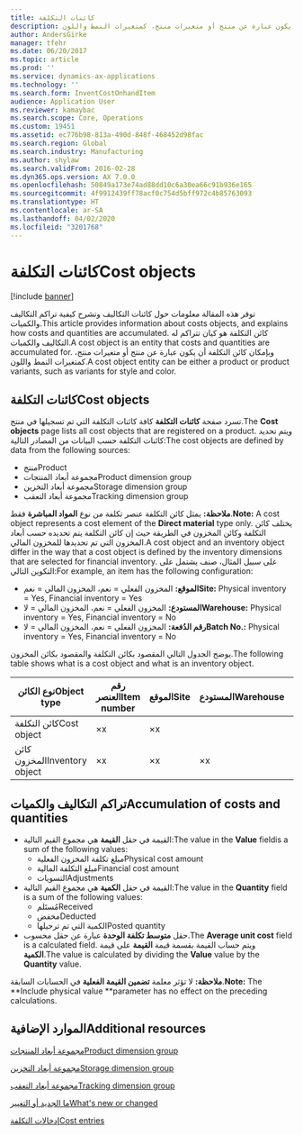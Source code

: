 ```yaml
---
title: كائنات التكلفة
description: توفر هذه المقالة معلومات حول كائنات التكاليف وتشرح كيفية تراكم التكاليف والكميات. كائن التكلفة هو كيان تتراكم له التكاليف والكميات. وبإمكان كائن التكلفة أن يكون عبارة عن منتج أو متغيرات منتج، كمتغيرات النمط واللون.
author: AndersGirke
manager: tfehr
ms.date: 06/20/2017
ms.topic: article
ms.prod: ''
ms.service: dynamics-ax-applications
ms.technology: ''
ms.search.form: InventCostOnhandItem
audience: Application User
ms.reviewer: kamaybac
ms.search.scope: Core, Operations
ms.custom: 19451
ms.assetid: ec776b98-813a-490d-848f-468452d98fac
ms.search.region: Global
ms.search.industry: Manufacturing
ms.author: shylaw
ms.search.validFrom: 2016-02-28
ms.dyn365.ops.version: AX 7.0.0
ms.openlocfilehash: 50849a173e74ad88dd10c6a30ea66c91b936e165
ms.sourcegitcommit: 4f9912439ff78acf0c754d5bff972c4b85763093
ms.translationtype: HT
ms.contentlocale: ar-SA
ms.lasthandoff: 04/02/2020
ms.locfileid: "3201768"
---
```

# <a name="cost-objects"></a><span data-ttu-id="21ea8-105">كائنات التكلفة</span><span class="sxs-lookup"><span data-stu-id="21ea8-105">Cost objects</span></span>

[!include [banner](../includes/banner.md)]

<span data-ttu-id="21ea8-106">توفر هذه المقالة معلومات حول كائنات التكاليف وتشرح كيفية تراكم التكاليف والكميات.</span><span class="sxs-lookup"><span data-stu-id="21ea8-106">This article provides information about costs objects, and explains how costs and quantities are accumulated.</span></span> <span data-ttu-id="21ea8-107">كائن التكلفة هو كيان تتراكم له التكاليف والكميات.</span><span class="sxs-lookup"><span data-stu-id="21ea8-107">A cost object is an entity that costs and quantities are accumulated for.</span></span> <span data-ttu-id="21ea8-108">وبإمكان كائن التكلفة أن يكون عبارة عن منتج أو متغيرات منتج، كمتغيرات النمط واللون.</span><span class="sxs-lookup"><span data-stu-id="21ea8-108">A cost object entity can be either a product or product variants, such as variants for style and color.</span></span>  

## <a name="cost-objects"></a><span data-ttu-id="21ea8-109">كائنات التكلفة</span><span class="sxs-lookup"><span data-stu-id="21ea8-109">Cost objects</span></span>

<span data-ttu-id="21ea8-110">تسرد صفحة **كائنات التكلفة** كافة كائنات التكلفة التي تم تسجيلها في منتج.</span><span class="sxs-lookup"><span data-stu-id="21ea8-110">The **Cost objects** page lists all cost objects that are registered on a product.</span></span> <span data-ttu-id="21ea8-111">ويتم تحديد كائنات التكلفة حسب البيانات من المصادر التالية:</span><span class="sxs-lookup"><span data-stu-id="21ea8-111">The cost objects are defined by data from the following sources:</span></span>

-   <span data-ttu-id="21ea8-112">منتج</span><span class="sxs-lookup"><span data-stu-id="21ea8-112">Product</span></span>
-   <span data-ttu-id="21ea8-113">مجموعة أبعاد المنتجات</span><span class="sxs-lookup"><span data-stu-id="21ea8-113">Product dimension group</span></span>
-   <span data-ttu-id="21ea8-114">مجموعة أبعاد التخزين</span><span class="sxs-lookup"><span data-stu-id="21ea8-114">Storage dimension group</span></span>
-   <span data-ttu-id="21ea8-115">مجموعة أبعاد التعقب</span><span class="sxs-lookup"><span data-stu-id="21ea8-115">Tracking dimension group</span></span>

<span data-ttu-id="21ea8-116">**ملاحظة:** يمثل كائن التكلفة عنصر تكلفة من نوع **المواد المباشرة** فقط.</span><span class="sxs-lookup"><span data-stu-id="21ea8-116">**Note:** A cost object represents a cost element of the **Direct material** type only.</span></span> <span data-ttu-id="21ea8-117">يختلف كائن التكلفة وكائن المخزون في الطريقة حيث إن كائن التكلفة يتم تحديده حسب أبعاد المخزون التي تم تحديدها للمخزون المالي.</span><span class="sxs-lookup"><span data-stu-id="21ea8-117">A cost object and an inventory object differ in the way that a cost object is defined by the inventory dimensions that are selected for financial inventory.</span></span> <span data-ttu-id="21ea8-118">على سبيل المثال، صنف يشتمل على التكوين التالي:</span><span class="sxs-lookup"><span data-stu-id="21ea8-118">For example, an item has the following configuration:</span></span>

-   <span data-ttu-id="21ea8-119">**الموقع:** المخزون الفعلي = نعم، المخزون المالي = نعم</span><span class="sxs-lookup"><span data-stu-id="21ea8-119">**Site:** Physical inventory = Yes, Financial inventory = Yes</span></span>
-   <span data-ttu-id="21ea8-120">**المستودع:** المخزون الفعلي = نعم، المخزون المالي = لا</span><span class="sxs-lookup"><span data-stu-id="21ea8-120">**Warehouse:** Physical inventory = Yes, Financial inventory = No</span></span>
-   <span data-ttu-id="21ea8-121">**رقم الدُفعة:** المخزون الفعلي = نعم، المخزون المالي = لا</span><span class="sxs-lookup"><span data-stu-id="21ea8-121">**Batch No.:** Physical inventory = Yes, Financial inventory = No</span></span>

<span data-ttu-id="21ea8-122">يوضح الجدول التالي المقصود بكائن التكلفة والمقصود بكائن المخزون.</span><span class="sxs-lookup"><span data-stu-id="21ea8-122">The following table shows what is a cost object and what is an inventory object.</span></span>

| <span data-ttu-id="21ea8-123">نوع الكائن</span><span class="sxs-lookup"><span data-stu-id="21ea8-123">Object type</span></span>      | <span data-ttu-id="21ea8-124">رقم العنصر</span><span class="sxs-lookup"><span data-stu-id="21ea8-124">Item number</span></span> | <span data-ttu-id="21ea8-125">الموقع</span><span class="sxs-lookup"><span data-stu-id="21ea8-125">Site</span></span> | <span data-ttu-id="21ea8-126">المستودع</span><span class="sxs-lookup"><span data-stu-id="21ea8-126">Warehouse</span></span> | <span data-ttu-id="21ea8-127">رقم الدُفعة</span><span class="sxs-lookup"><span data-stu-id="21ea8-127">Batch No.</span></span> |
|------------------|-------------|------|-----------|-----------|
| <span data-ttu-id="21ea8-128">كائن التكلفة</span><span class="sxs-lookup"><span data-stu-id="21ea8-128">Cost object</span></span>      | <span data-ttu-id="21ea8-129">×</span><span class="sxs-lookup"><span data-stu-id="21ea8-129">x</span></span>           | <span data-ttu-id="21ea8-130">×</span><span class="sxs-lookup"><span data-stu-id="21ea8-130">x</span></span>    |           |           |
| <span data-ttu-id="21ea8-131">كائن المخزون</span><span class="sxs-lookup"><span data-stu-id="21ea8-131">Inventory object</span></span> | <span data-ttu-id="21ea8-132">×</span><span class="sxs-lookup"><span data-stu-id="21ea8-132">x</span></span>           | <span data-ttu-id="21ea8-133">×</span><span class="sxs-lookup"><span data-stu-id="21ea8-133">x</span></span>    |  <span data-ttu-id="21ea8-134">×</span><span class="sxs-lookup"><span data-stu-id="21ea8-134">x</span></span>        | <span data-ttu-id="21ea8-135">×</span><span class="sxs-lookup"><span data-stu-id="21ea8-135">x</span></span>         |

## <a name="accumulation-of-costs-and-quantities"></a><span data-ttu-id="21ea8-136">تراكم التكاليف والكميات</span><span class="sxs-lookup"><span data-stu-id="21ea8-136">Accumulation of costs and quantities</span></span>
-   <span data-ttu-id="21ea8-137">القيمة في حقل **القيمة** هي مجموع القيم التالية:</span><span class="sxs-lookup"><span data-stu-id="21ea8-137">The value in the **Value** fieldis a sum of the following values:</span></span>
    -   <span data-ttu-id="21ea8-138">مبلغ تكلفة المخزون الفعلية</span><span class="sxs-lookup"><span data-stu-id="21ea8-138">Physical cost amount</span></span>
    -   <span data-ttu-id="21ea8-139">مبلغ التكلفة المالية</span><span class="sxs-lookup"><span data-stu-id="21ea8-139">Financial cost amount</span></span>
    -   <span data-ttu-id="21ea8-140">التسويات</span><span class="sxs-lookup"><span data-stu-id="21ea8-140">Adjustments</span></span>
-   <span data-ttu-id="21ea8-141">القيمة في حقل **الكمية** هي مجموع القيم التالية:</span><span class="sxs-lookup"><span data-stu-id="21ea8-141">The value in the **Quantity** field is a sum of the following values:</span></span>
    -   <span data-ttu-id="21ea8-142">مُستَلم</span><span class="sxs-lookup"><span data-stu-id="21ea8-142">Received</span></span>
    -   <span data-ttu-id="21ea8-143">مخفض</span><span class="sxs-lookup"><span data-stu-id="21ea8-143">Deducted</span></span>
    -   <span data-ttu-id="21ea8-144">الكمية التي تم ترحيلها</span><span class="sxs-lookup"><span data-stu-id="21ea8-144">Posted quantity</span></span>
-   <span data-ttu-id="21ea8-145">حقل **متوسط تكلفة الوحدة** عبارة عن حقل محسوب.</span><span class="sxs-lookup"><span data-stu-id="21ea8-145">The **Average unit cost** field is a calculated field.</span></span> <span data-ttu-id="21ea8-146">ويتم حساب القيمة بقسمة قيمة **القيمة** على قيمة **الكمية**.</span><span class="sxs-lookup"><span data-stu-id="21ea8-146">The value is calculated by dividing the **Value** value by the **Quantity** value.</span></span>

<span data-ttu-id="21ea8-147">**ملاحظة:** لا تؤثر معلمة **تضمين القيمة الفعلية** في الحسابات السابقة.</span><span class="sxs-lookup"><span data-stu-id="21ea8-147">**Note:** The \*\*Include physical value \*\*parameter has no effect on the preceding calculations.</span></span>

<a name="additional-resources"></a><span data-ttu-id="21ea8-148">الموارد الإضافية</span><span class="sxs-lookup"><span data-stu-id="21ea8-148">Additional resources</span></span>
--------

[<span data-ttu-id="21ea8-149">مجموعة أبعاد المنتجات</span><span class="sxs-lookup"><span data-stu-id="21ea8-149">Product dimension group</span></span>](https://technet.microsoft.com/library/aa499382.aspx)

[<span data-ttu-id="21ea8-150">مجموعة أبعاد التخزين</span><span class="sxs-lookup"><span data-stu-id="21ea8-150">Storage dimension group</span></span>](https://technet.microsoft.com/library/hh209317.aspx)

[<span data-ttu-id="21ea8-151">مجموعة أبعاد التعقب</span><span class="sxs-lookup"><span data-stu-id="21ea8-151">Tracking dimension group</span></span>](https://technet.microsoft.com/library/hh209465.aspx)

[<span data-ttu-id="21ea8-152">ما الجديد أو التغيير</span><span class="sxs-lookup"><span data-stu-id="21ea8-152">What's new or changed</span></span>](../../fin-and-ops/get-started/whats-new-changed.md)

[<span data-ttu-id="21ea8-153">إدخالات التكلفة</span><span class="sxs-lookup"><span data-stu-id="21ea8-153">Cost entries</span></span>](cost-entries.md)



